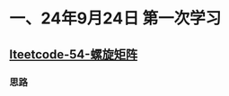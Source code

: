 # 一、24年9月24日 第一次学习
## [lteetcode-54-螺旋矩阵](https://leetcode.cn/problems/spiral-matrix/description/)

### 思路
